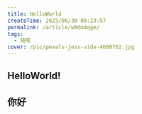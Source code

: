 ```yaml
---
title: HelloWorld
createTime: 2025/06/30 00:23:57
permalink: /article/w9dm4qge/
tags:
  - 随笔
cover: /pic/pexels-jess-vide-4600762.jpg
---
```

## HelloWorld!
## 你好